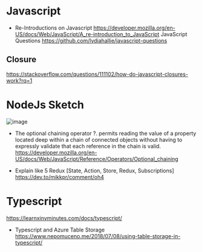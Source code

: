 # Javascript
+ Re-Introductions on Javascript https://developer.mozilla.org/en-US/docs/Web/JavaScript/A_re-introduction_to_JavaScript
JavaScript Questions https://github.com/lydiahallie/javascript-questions
## Closure
https://stackoverflow.com/questions/111102/how-do-javascript-closures-work?rq=1


# NodeJs Sketch
![image](https://user-images.githubusercontent.com/2858081/119146742-d808df00-ba42-11eb-868b-de1783b6578f.png)


+ The optional chaining operator ?. permits reading the value of a property located deep within a chain of connected objects without having to expressly validate that each reference in the chain is valid.
https://developer.mozilla.org/en-US/docs/Web/JavaScript/Reference/Operators/Optional_chaining

+ Explain like 5 Redux [State, Action, Store, Redux, Subscriptions]
https://dev.to/mikkpr/comment/oh4

# Typescript
https://learnxinyminutes.com/docs/typescript/

+ Typescript and Azure Table Storage 
https://www.nepomuceno.me/2018/07/08/using-table-storage-in-typescript/
